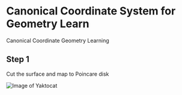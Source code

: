 # Canonical Coordinate System for Geometry Learn
Canonical Coordinate Geometry Learning

## Step 1
Cut the surface and map to Poincare disk

![Image of Yaktocat](screenshot/fig1.png)

